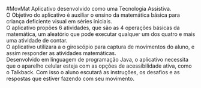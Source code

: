 #MovMat
Aplicativo desenvolvido como uma Tecnologia Assistiva.</br>
O Objetivo do aplicativo é auxiliar o ensino da matemática básica para criança deficiente visual em séries iniciais.</br>
O aplicativo propões 6 atividades, que são as 4 operações básicas da matemática, um aleatório que pode executar qualquer um dos quatro e mais uma atividade de contar.</br>
O aplicativo utilizara a o giroscópio para captura de movimentos do aluno, e assim responder as atividades matemáticas.</br>
Desenvolvido em linguagem de programação Java, o aplicativo necessita que o aparelho celular esteja com as opções de acessibilidade ativa, como o Talkback. Com isso o aluno escutará as instruções, os desafios e as respostas que estiver fazendo com seu movimento.</br>
